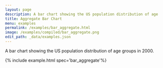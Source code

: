 ```yaml
---
layout: page
description: A bar chart showing the US population distribution of age groups in 2000.
title: Aggregate Bar Chart
menu: examples
permalink: /examples/bar_aggregate.html
image: /examples/compiled/bar_aggregate.png
edit_path: _data/examples.json
---
```


A bar chart showing the US population distribution of age groups in 2000.

{% include example.html spec='bar_aggregate'%}
